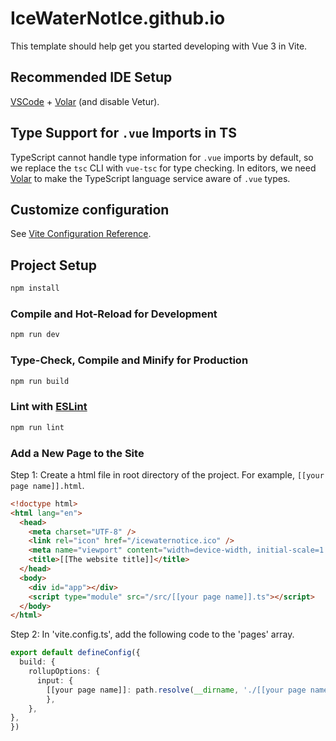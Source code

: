 # IceWaterNotIce.github.io

This template should help get you started developing with Vue 3 in Vite.

## Recommended IDE Setup

[VSCode](https://code.visualstudio.com/) + [Volar](https://marketplace.visualstudio.com/items?itemName=Vue.volar) (and disable Vetur).

## Type Support for `.vue` Imports in TS

TypeScript cannot handle type information for `.vue` imports by default, so we replace the `tsc` CLI with `vue-tsc` for type checking. In editors, we need [Volar](https://marketplace.visualstudio.com/items?itemName=Vue.volar) to make the TypeScript language service aware of `.vue` types.

## Customize configuration

See [Vite Configuration Reference](https://vitejs.dev/config/).

## Project Setup

```sh
npm install
```

### Compile and Hot-Reload for Development

```sh
npm run dev
```

### Type-Check, Compile and Minify for Production

```sh
npm run build
```

### Lint with [ESLint](https://eslint.org/)

```sh
npm run lint
```

### Add a New Page to the Site

Step 1: Create a html file in root directory of the project. For example, `[[your page name]].html`.

```html
<!doctype html>
<html lang="en">
  <head>
    <meta charset="UTF-8" />
    <link rel="icon" href="/icewaternotice.ico" />
    <meta name="viewport" content="width=device-width, initial-scale=1.0" />
    <title>[[The website title]]</title>
  </head>
  <body>
    <div id="app"></div>
    <script type="module" src="/src/[[your page name]].ts"></script>
  </body>
</html>
```

Step 2: In 'vite.config.ts', add the following code to the 'pages' array.

```ts
export default defineConfig({
  build: {
    rollupOptions: {
      input: {
        [[your page name]]: path.resolve(__dirname, './[[your page name]].html'),
        },
    },
},
})
```
